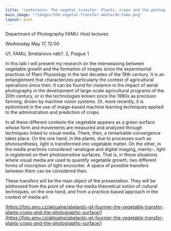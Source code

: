```yaml
---
title: "conference: The vegetal transfer: Plants, crops and the photographic surface (FAMU, Prague)"
main_image: "/images/the-vegetal-fransfer-abelardo-famu.png"
layout: post
---
```


Department of Photography FAMU: Host lectures

Wednesday May 17, 12:00

U1, FAMU, Smetanovo náb?. 2, Prague 1

In this talk I will present my research on the interweaving between vegetable growth and the formation of images since the experimental practices of Plant Physiology in the last decades of the 19th century. It is an entanglement that characterizes particularly the context of agricultural operations since then. It can be found for instance in the impact of aerial photography in the development of large-scale agricultural programs of the 20th century, or in the technologies known since the 1990s as precision farming, driven by machine vision systems. Or, more recently, it is epitomized in the use of image-based machine learning techniques applied to the administration and prediction of crops.

In all these different contexts the vegetable appears as a green surface whose form and movements are measured and analyzed through techniques linked to visual media. There, then, a remarkable convergence takes place. On the one hand, in the plants, due to processes such as photosynthesis, light is transformed into vegetable matter. On the other, in the media practices considered –analogue and digital imaging, mainly–, light is registered on their photosensitive surfaces. That is, in these situations where visual media are used to quantify vegetable growth, two different forms of inscription of light encounter. A space of possible transfers between them can be considered then.

These transfers will be the main object of the presentation. They will be addressed from the point of view the media theoretical notion of cultural techniques, on the one hand, and from a practice-based approach in the context of media art.

[https://foto.amu.cz/aktualne/abelardo-gil-fournier-the-vegetable-transfer-plants-crops-and-the-photographic-surface/](https://foto.amu.cz/aktualne/abelardo-gil-fournier-the-vegetable-transfer-plants-crops-and-the-photographic-surface/)